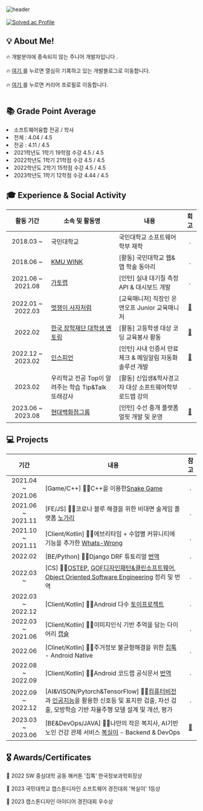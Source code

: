 

![header](https://capsule-render.vercel.app/api?type=waving&color=202632&fontColor=0064FF&text=반갑습니다!&height=150&fontSize=60&desc=ho-jun99%20Github%20&descAlignY=75&descAlign=60)
<br></br>
[![Solved.ac Profile](http://mazassumnida.wtf/api/v2/generate_badge?boj=hjk6322)](https://solved.ac/hjk6322/)
<h2>💡 About Me!  </h2>

<h> 🔥 개발분야에 종속되지 않는 주니어 개발자입니다 </b>.  <br></br></h>
<h> 🔥 <a href="https://devforyou.tistory.com/">여기 </a>를 누르면 열심히 기록하고 있는 개발블로그로 이동합니다</b>.  <br></br></h>
<h> 🔥 <a href="https://career.programmers.co.kr/pr/hjk6322_1360">여기 </a>를 누르면 커리어 프로필로 이동합니다</b>.  <br></br></h>

<h2>📚 Grade Point Average  </h2>
<li>소프트웨어융합 전공 / 학사 </li>
<li> 전체 : 4.04 / 4.5 </li>
<li> 전공 : 4.11 / 4.5 </li>
<li>2021학년도 1학기 19학점 수강 4.5 / 4.5</li>
<li>2022학년도 1학기 21학점 수강 4.5 / 4.5</li>
<li>2022학년도 2학기 15학점 수강 4.5 / 4.5</li>
<li>2023학년도 1학기 12학점 수강 4.44 / 4.5</li>




<h2>🎓 Experience & Social Activity</h2>

|활동 기간|소속 및 활동명|내용|회고|
|:---:|---|---|:---:|
| 2018.03 ~ |국민대학교  | 국민대학교 소프트웨어학부 재학 | \. |
| 2018.06 ~ |<a href="https://wink.kookmin.ac.kr/">KMU WINK</a>|[활동] 국민대학교 웹&앱 학술 동아리 | \. |
| 2021.06 ~ 2021.08 |<a href="https://www.gatolab.com/">가토랩</a>| [인턴] 실내 대기질 측정 API & 대시보드 개발 | \. |
| 2022.01 ~ 2022.03 |<a href="https://www.likelion.net/">멋쟁이 사자처럼</a>|[교육매니저] 직장인 온앤오프 Junior 교육매니저 | <a href="https://devforyou.tistory.com/190">📖</a> |
| 2022.02 |<a href="https://portal.kosaf.go.kr/CO/jspAction.do">한국 장학재단 대학생 멘토링</a> |[활동] 고등학생 대상 코딩 교육봉사 활동 | <a href="https://devforyou.tistory.com/189">📖</a> |
| 2022.12 ~ 2023.02|<a href="http://www.inspien.co.kr/">인스피언</a> | [인턴] 사내 인증서 만료 체크 & 메일알림 자동화 솔루션 개발 | <a href="https://devforyou.tistory.com/229">📖</a> |
| 2023.02 |우리학교 전공 Top이 알려주는 학습 Tip&Talk 또래강사 |[활동] 신입생&학사경고자 대상 소프트웨어학부 로드맵 강의| \. |
| 2023.06 ~ 2023.08 |<a href="https://www.ehyundai.com/">현대백화점그룹</a>|[인턴] 수선 중개 플랫폼 얼핏 개발 및 운영 | <a href="https://devforyou.tistory.com/328">📖</a> |


<h2>💻 Projects</h3>

| 기간 | 내용 | 참고 | 
| :---: | --- | :---: |
| 2021.04 ~ 2021.06|[Game/C++] 👨‍💻C++을 이용한<a href="https://github.com/ho-jun99/SnakeGame">Snake Game</a> | \. |
| 2021.06 ~ 2021.11|[FE/JS] 👨‍💻코로나 블루 해결을 위한 비대면 술게임 플랫폼 <a href="https://github.com/ho-jun99/nogari">노가리</a>| \. |
| 2021.10 ~ 2021.11|[Client/Kotlin] 👨‍💻에브리타임 + 수업별 커뮤니티에 기능을 추가한 <a href="https://github.com/ho-jun99/WhatsWrong"> Whats-Wrong</a>| \. |
| 2022.02 |[BE/Python] 👨‍💻Django DRF 튜툐리얼  <a href="https://devforyou.tistory.com/category/%E2%80%A2%20%EA%B0%9C%EB%B0%9C/Django?page=2">번역</a>| \. |
| 2022.03 ~ |[CS] 👨‍💻<a href="https://devforyou.tistory.com/category/%E2%80%A2Compter%20Science/Operating%20System">OSTEP</a>, <a href="https://devforyou.tistory.com/category/%E2%80%A2%20%EB%8F%85%EC%84%9C/Design%20Pattern">GOF디자인패턴&클린소프트웨어</a>, <a href="https://devforyou.tistory.com/category/%E2%80%A2%20%EB%8F%85%EC%84%9C/Object%20Oriented%20Software%20Engineering">Object Oriented Software Engineering</a> 정리 및 번역| \. |
| 2022.03 ~ 2022.12|[Client/Kotlin] 👨‍💻Android 다수   <a href="https://devforyou.tistory.com/category/%E2%80%A2App/%EC%95%88%EB%93%9C%EB%A1%9C%EC%9D%B4%EB%93%9C%20with%20Kotlin?page=2">토이프로젝트</a> | \. |
| 2022.03 ~ 2021.06|[Client/Kotlin] 👨‍💻이미지인식 기반 추억을 담는 다이어리 <a href="https://devforyou.tistory.com/191?category=584188">캡슐</a>| \. |
| 2022.06|[Clinet/Kotlin] 👨‍💻주거정보 불균형해결을 위한 <a href="https://devforyou.tistory.com/192?category=584188">집톡</a> - Android Native| \. |
| 2022.08 ~ 2022.09|[Client/Kotlin] 👨‍💻Android 코드랩 공식문서 <a href="https://devforyou.tistory.com/category/%E2%80%A2App/%EC%95%88%EB%93%9C%EB%A1%9C%EC%9D%B4%EB%93%9C%20with%20Kotlin?page=1">번역</a> | \. |
| 2022.09 ~ 2022.12|[AI&VISON/Pytorch&TensorFlow] 👨‍💻<a href="https://devforyou.tistory.com/category/%E2%80%A2Compter%20Science/Computer%20Vision">컴퓨터비전</a> 과 <a href="https://devforyou.tistory.com/category/%E2%80%A2Compter%20Science/Artificial%20Intelligence">인공지능</a>을 활용한 신호등 및 표지판 검출, 차선 검출, 모방학습 기반 자율주행 모델 설계 및 개선, 평가| \. |
| 2023.03 ~ 2023.06|[BE&DevOps/JAVA] 👨‍💻나만의 작은 복지사, AI기반 노인 건강 관제 서비스 <a href="https://kookmin-sw.github.io/capstone-2023-11/">복실이</a> - Backend & DevOps | <a href="https://devforyou.tistory.com/325">📖</a> |




<h2>🎖️ Awards/Certificates</h2>

<d>🥇 2022 SW 중심대학 공동 해커톤 '집톡’ 한국정보과학회장상</d><br/>

<d>🥇 2023 국민대학교 캡스톤디자인 소프트웨어 경진대회 '복실이' 1등상 </d> <br/>

<d>🥇 2023 캡스톤디자인 아이디어 경진대회 우수상</d><br/>

<d></d> <br/>
